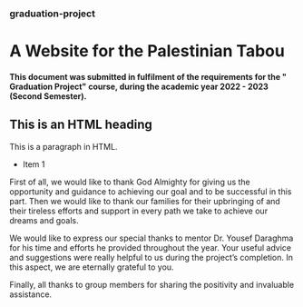 ### graduation-project
# A Website for the Palestinian Tabou
#### This document was submitted in fulfilment of the requirements for the " Graduation Project" course, during the academic year 2022 - 2023 (Second Semester). 
<div>
  <h2>This is an HTML heading</h2>
  <p>This is a paragraph in HTML.</p>
  <ul>
    <li>Item 1</li>
  </ul>
</div>
First of all, we would like to thank God Almighty for giving us the opportunity and guidance to achieving our goal and to be successful in this part. Then we would like to thank our families for their upbringing of and their tireless efforts and support in every path we take to achieve our dreams and goals.

We would like to express our special thanks to mentor Dr. Yousef Daraghma for his time and efforts he provided throughout the year. Your useful advice and suggestions were really helpful to us during the project’s completion. In this aspect, we are eternally grateful to you.

Finally, all thanks to group members for sharing the positivity and invaluable assistance. 



